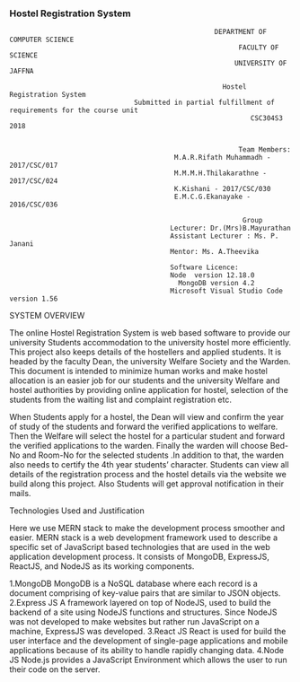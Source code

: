 ### Hostel Registration System

                                                       DEPARTMENT OF COMPUTER SCIENCE
                                                             FACULTY OF SCIENCE
                                                            UNIVERSITY OF JAFFNA
                         
                                                         Hostel Registration System 
                                   Submitted in partial fulfillment of requirements for the course unit 
                                                                CSC304S3 2018 
                                                                
                                                                        
                                                             Team Members: 
                                             M.A.R.Rifath Muhammadh - 2017/CSC/017 
                                             M.M.M.H.Thilakarathne - 2017/CSC/024 
                                             K.Kishani - 2017/CSC/030 
                                             E.M.C.G.Ekanayake - 2016/CSC/036 
               
                                                              Group 
                                            Lecturer: Dr.(Mrs)B.Mayurathan
                                            Assistant Lecturer : Ms. P. Janani
                                            Mentor: Ms. A.Theevika

                                            Software Licence: 
                                            Node  version 12.18.0
	                                          MongoDB version 4.2
                                            Microsoft Visual Studio Code version 1.56
                                            
                                            

SYSTEM OVERVIEW

The online Hostel Registration System is web based software to provide our university 
Students accommodation to the university hostel more efficiently. This project also keeps details of the hostellers and applied students. It is headed by the faculty Dean, the university Welfare Society and the Warden. This document is intended to minimize human works and make hostel allocation is an easier job for our students and the university Welfare and hostel authorities by providing online application for hostel, selection of the students from the waiting list and complaint registration etc. 

When Students apply for a hostel, the Dean will view and confirm the year of study of the students and forward the verified applications to welfare. Then the Welfare will select the hostel for a particular student and forward the verified applications to the warden. Finally the warden will choose Bed-No and Room-No for the selected students .In addition to that, the warden also needs to certify the 4th year students’ character. Students can view all details of the registration process and the hostel details via the website we build along this project. Also Students will get approval notification in their mails.


Technologies Used and Justification

Here we use MERN stack to make the development process smoother and easier.
MERN stack is a web development framework used to describe a specific set of JavaScript based technologies that are used in the web application development process. It consists of MongoDB, ExpressJS, ReactJS, and NodeJS as its working components.

1.MongoDB
MongoDB is a NoSQL database where each record is a document comprising of key-value pairs that are similar to JSON objects.
2.Express JS
A framework layered on top of NodeJS, used to build the backend of a site using NodeJS functions and structures. Since NodeJS was not developed to make websites    but rather run JavaScript on a machine, ExpressJS was developed.
3.React JS
React is used for build the user interface and the  development of single-page applications and mobile applications because of its ability to handle rapidly changing data.
4.Node JS
Node.js provides a JavaScript Environment which allows the user to run their code on the server.

